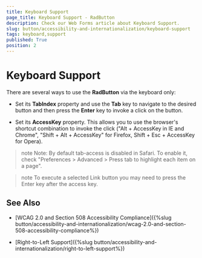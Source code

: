 ```yaml
---
title: Keyboard Support
page_title: Keyboard Support - RadButton
description: Check our Web Forms article about Keyboard Support.
slug: button/accessibility-and-internationalization/keyboard-support
tags: keyboard,support
published: True
position: 2
---
```


# Keyboard Support

There are several ways to use the **RadButton** via the keyboard only:

* Set its **TabIndex** property and use the **Tab** key to navigate to the desired button and then press the **Enter** key to invoke a click on the button.

* Set its **AccessKey** property. This allows you to use the browser's shortcut combination to invoke the click ("Alt + AccessKey in IE and Chrome", "Shift + Alt + AccessKey" for Firefox, Shift + Esc + AccessKey for Opera).

>note Note: By default tab-access is disabled in Safari. To enable it, check "Preferences > Advanced > Press tab to highlight each item on a page".

>note To execute a selected Link button you may need to press the Enter key after the access key.

## See Also

 * [WCAG 2.0 and Section 508 Accessibility Compliance]({%slug button/accessibility-and-internationalization/wcag-2.0-and-section-508-accessibility-compliance%})

 * [Right-to-Left Support]({%slug button/accessibility-and-internationalization/right-to-left-support%})

